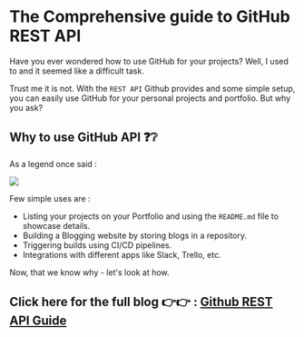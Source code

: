 # The Comprehensive guide to GitHub REST API
Have you ever wondered how to use GitHub for your projects? Well, I used to and it seemed like a difficult task. 

Trust me it is not. With the `REST API` Github provides and some simple setup, you can easily use GitHub for your personal projects and portfolio. But why you ask? 

## Why to use GitHub API ❓❔
As a legend once said : 

<img src="https://media.giphy.com/media/X1kydJ111OQoF1dgMT/giphy.gif"/>

Few simple uses are : 
 - Listing your projects on your Portfolio and using the `README.md` file to showcase details.
 - Building a Blogging website by storing blogs in a repository.
 - Triggering builds using CI/CD pipelines.
 - Integrations with different apps like Slack, Trello, etc.

Now, that we know why - let's look at how. 

## Click here for the full blog 👉👉 : [Github REST API Guide](https://dev.to/thevinitgupta/becoming-a-github-ninja-unleashing-the-power-of-github-rest-api-44bl/edit)
